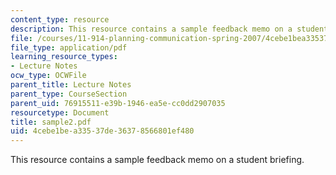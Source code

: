 ```yaml
---
content_type: resource
description: This resource contains a sample feedback memo on a student briefing.
file: /courses/11-914-planning-communication-spring-2007/4cebe1bea33537de36378566801ef480_sample2.pdf
file_type: application/pdf
learning_resource_types:
- Lecture Notes
ocw_type: OCWFile
parent_title: Lecture Notes
parent_type: CourseSection
parent_uid: 76915511-e39b-1946-ea5e-cc0dd2907035
resourcetype: Document
title: sample2.pdf
uid: 4cebe1be-a335-37de-3637-8566801ef480
---
```

This resource contains a sample feedback memo on a student briefing.


